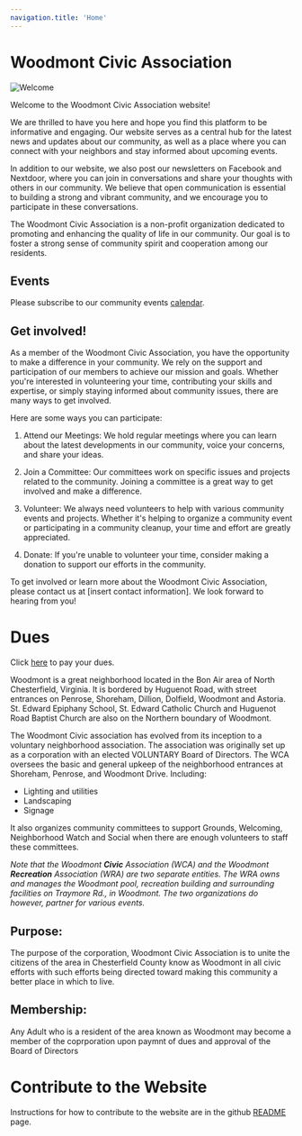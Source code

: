 ```yaml
---
navigation.title: 'Home'
---
```


# Woodmont Civic Association

![Welcome](/cover.jpg)

Welcome to the Woodmont Civic Association website!

We are thrilled to have you here and hope you find this platform to be informative and engaging. Our website serves as a central hub for the latest news and updates about our community, as well as a place where you can connect with your neighbors and stay informed about upcoming events.

In addition to our website, we also post our newsletters on Facebook and Nextdoor, where you can join in conversations and share your thoughts with others in our community. We believe that open communication is essential to building a strong and vibrant community, and we encourage you to participate in these conversations.

The Woodmont Civic Association is a non-profit organization dedicated to promoting and enhancing the quality of life in our community. Our goal is to foster a strong sense of community spirit and cooperation among our residents.

## Events

Please subscribe to our community events [calendar](https://calendar.google.com/calendar/u/0?cid=d29vZG1vbnRib25haXJAZ21haWwuY29t).

## Get involved!

As a member of the Woodmont Civic Association, you have the opportunity to make a difference in your community. We rely on the support and participation of our members to achieve our mission and goals. Whether you're interested in volunteering your time, contributing your skills and expertise, or simply staying informed about community issues, there are many ways to get involved.

Here are some ways you can participate:

1. Attend our Meetings: We hold regular meetings where you can learn about the latest developments in our community, voice your concerns, and share your ideas.

2. Join a Committee: Our committees work on specific issues and projects related to the community. Joining a committee is a great way to get involved and make a difference.

3. Volunteer: We always need volunteers to help with various community events and projects. Whether it's helping to organize a community event or participating in a community cleanup, your time and effort are greatly appreciated.

4. Donate: If you're unable to volunteer your time, consider making a donation to support our efforts in the community.

To get involved or learn more about the Woodmont Civic Association, please contact us at [insert contact information]. We look forward to hearing from you!

# Dues

Click [here](https://pay.woodmontbonair.com) to pay your dues.

Woodmont is a great neighborhood located in the Bon Air area of North Chesterfield, Virginia. It is bordered by Huguenot Road, with street entrances on Penrose, Shoreham, Dillion, Dolfield, Woodmont and Astoria. St. Edward Epiphany School, St. Edward Catholic Church and Huguenot Road Baptist Church are also on the Northern boundary of Woodmont.

The Woodmont Civic association has evolved from its inception to a voluntary neighborhood association. The association was originally set up as a corporation with an elected VOLUNTARY Board of Directors.   The WCA oversees the basic and general upkeep of the neighborhood entrances at Shoreham, Penrose, and Woodmont Drive. Including:

- Lighting and utilities
- Landscaping
- Signage

It also organizes community committees to support Grounds, Welcoming, Neighborhood Watch and Social when there are enough volunteers to staff these committees. 

_Note that the Woodmont **Civic** Association (WCA)  and the  Woodmont **Recreation** Association (WRA)  are two separate entities.  The WRA owns and manages the Woodmont  pool, recreation building and surrounding facilities on Traymore Rd., in Woodmont.  The two organizations do however, partner for various events._

## Purpose:

The purpose of the corporation, Woodmont Civic Association is to unite the citizens of the area in Chesterfield County know as Woodmont in all civic efforts with such efforts being directed toward making this community a better place in which to live.

## Membership:

Any Adult who is a resident of the area known as Woodmont may become a member of the coprporation upon paymnt of dues and approval of the Board of Directors


# Contribute to the Website

Instructions for how to contribute to the website are in the github [README](https://github.com/woodmont-civic/woodmont-civic.github.io/blob/main/README.md) page.
